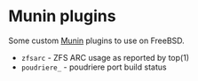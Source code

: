 # Munin plugins

Some custom [Munin](http://munin-monitoring.org/) plugins to use
on FreeBSD.

* ```zfsarc``` - ZFS ARC usage as reported by top(1)
* ```poudriere_``` - poudriere port build status
